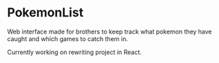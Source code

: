 # PokemonList
Web interface made for brothers to keep track what pokemon they have caught and which games to catch them in.

Currently working on rewriting project in React.
